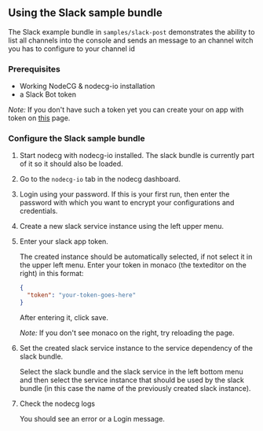 ## Using the Slack sample bundle

The Slack example bundle in `samples/slack-post` demonstrates the ability to list all channels into the console and sends an message to an channel witch you has to configure to your channel id

### Prerequisites

- Working NodeCG & nodecg-io installation
- a Slack Bot token

_Note:_ If you don't have such a token yet you can create your on app with token on [this](https://app.slack.com/apps-manage/) page.

### Configure the Slack sample bundle

1. Start nodecg with nodecg-io installed. The slack bundle is currently part of it so it should also be loaded.

2. Go to the `nodecg-io` tab in the nodecg dashboard.

3. Login using your password. If this is your first run, then enter the password with which you want to encrypt your configurations and credentials.

4. Create a new slack service instance using the left upper menu.

5. Enter your slack app token.

   The created instance should be automatically selected, if not select it in the upper left menu. Enter your token in monaco (the texteditor on the right) in this format:

   ```json
   {
     "token": "your-token-goes-here"
   }
   ```

   After entering it, click save.

   _Note:_ If you don't see monaco on the right, try reloading the page.

6. Set the created slack service instance to the service dependency of the slack bundle.

   Select the slack bundle and the slack service in the left bottom menu and then select the service instance that should be used by the slack bundle (in this case the name of the previously created slack instance).

7. Check the nodecg logs

   You should see an error or a Login message.

